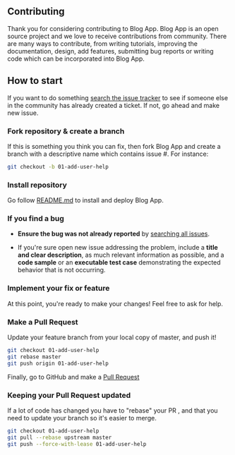 ## Contributing

Thank you for considering contributing to Blog App. 
Blog App is an open source project and we love to receive contributions from community. 
There are many ways to contribute, from writing tutorials, improving the documentation, design, add features,
submitting bug reports or writing code which can be incorporated into Blog App.

## How to start

If you want to do something [search the issue tracker](https://github.com/vasyldzhala/ng-blog/issues) to see if
someone else in the community has already created a ticket. If not, go ahead and
make new issue.

### Fork repository & create a branch

If this is something you think you can fix, then fork Blog App and
create a branch with a descriptive name which contains issue #. For instance:

```sh
git checkout -b 01-add-user-help
```

### Install repository 

Go follow [README.md](https://github.com/vasyldzhala/ng-blog/blob/master/README.md) 
to install and deploy Blog App.

### If you find a bug

* **Ensure the bug was not already reported** by [searching all issues](https://github.com/vasyldzhala/ng-blog/issues).

* If you're sure open new issue addressing the problem, include a **title and clear
  description**, as much relevant information as possible, and a **code sample**
  or an **executable test case** demonstrating the expected behavior that is not
  occurring.

### Implement your fix or feature

At this point, you're ready to make your changes! Feel free to ask for help.

### Make a Pull Request

Update your feature branch from your local copy of master, and push it!

```sh
git checkout 01-add-user-help
git rebase master
git push origin 01-add-user-help
```

Finally, go to GitHub and make a [Pull Request](https://github.com/vasyldzhala/ng-blog/pulls)

### Keeping your Pull Request updated

If a lot of code has changed you have to "rebase" your PR , and that you need to update your branch 
so it's easier to merge.

```sh
git checkout 01-add-user-help
git pull --rebase upstream master
git push --force-with-lease 01-add-user-help
```
